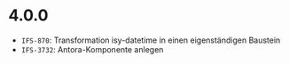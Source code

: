 # 4.0.0
- `IFS-870`: Transformation isy-datetime in einen eigenständigen Baustein
- `IFS-3732`: Antora-Komponente anlegen
